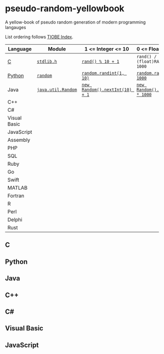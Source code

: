 # pseudo-random-yellowbook
A yellow-book of pseudo random generation of modern programming langauges

List ordering follows [TIOBE Index](https://www.tiobe.com/tiobe-index/).


| Language | Module | 1 <= Integer <= 10 | 0 <= Floating < 1000 |
|----------|--------|--------------------|----------------------|
| [C](#c) | [`stdlib.h`](https://pubs.opengroup.org/onlinepubs/9699919799/basedefs/stdlib.h.html) | [`rand() % 10 + 1`](https://www.gnu.org/software/libc/manual/html_node/ISO-Random.html) | `rand() / (float)RAND_MAX * 1000` |
| [Python](#python) | [`random`](https://docs.python.org/3/library/random.html) | [`random.randint(1, 10)`](https://docs.python.org/3/library/random.html#random.randint) | [`random.random() * 1000`](https://docs.python.org/3/library/random.html#random.random) |
| Java | [`java.util.Random`](https://docs.oracle.com/en/java/javase/16/docs/api/java.base/java/util/Random.html) | [`new Random().nextInt(10) + 1`]((https://docs.oracle.com/en/java/javase/16/docs/api/java.base/java/util/Random.html#nextInt())) | [`new Random().nextFloat() * 1000`](https://docs.oracle.com/en/java/javase/16/docs/api/java.base/java/util/Random.html#nextFloat()) |
| C++ |
| C# |
| Visual Basic |
| JavaScript |
| Assembly |
| PHP |
| SQL |
| Ruby |
| Go |
| Swift |
| MATLAB |
| Fortran |
| R |
| Perl |
| Delphi |
| Rust |

## C

## Python

## Java

## C++

## C#

## Visual Basic

## JavaScript

